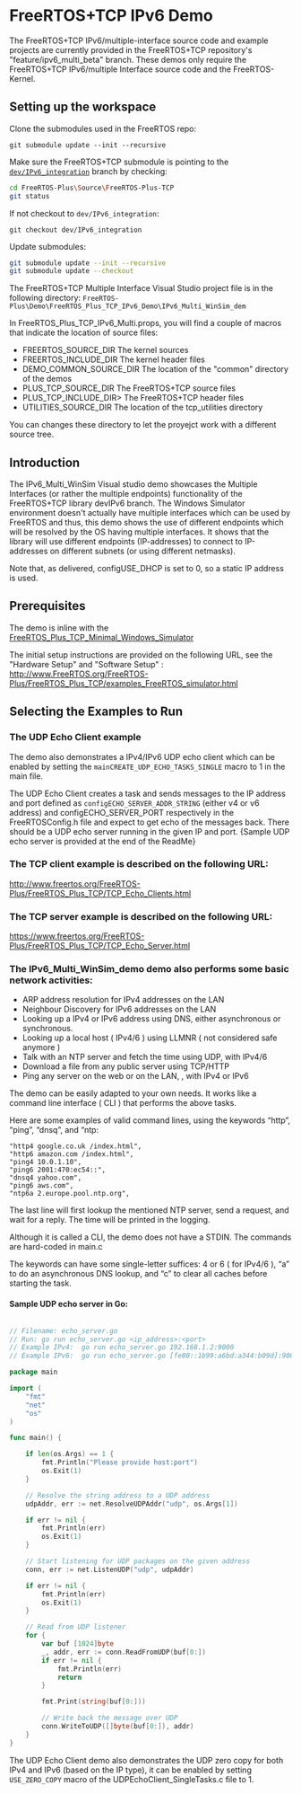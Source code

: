 # FreeRTOS+TCP IPv6 Demo

The FreeRTOS+TCP IPv6/multiple-interface source code and example projects are
currently provided in the FreeRTOS+TCP repository's "feature/ipv6_multi_beta"
branch. These demos only require the FreeRTOS+TCP IPv6/multiple Interface
source code and the FreeRTOS-Kernel.

## Setting up the workspace

Clone the submodules used in the FreeRTOS repo:

`git submodule update --init --recursive`

Make sure the FreeRTOS+TCP submodule is pointing to the [`dev/IPv6_integration`](https://github.com/FreeRTOS/FreeRTOS-Plus-TCP/tree/dev/IPv6_integration) branch
by checking:

``` sh
cd FreeRTOS-Plus\Source\FreeRTOS-Plus-TCP
git status
```

If not checkout to `dev/IPv6_integration`:

`git checkout dev/IPv6_integration`

Update submodules:

``` sh
git submodule update --init --recursive
git submodule update --checkout
```

The FreeRTOS+TCP Multiple Interface Visual Studio project file is in the following
directory: `FreeRTOS-Plus\Demo\FreeRTOS_Plus_TCP_IPv6_Demo\IPv6_Multi_WinSim_dem`

In FreeRTOS_Plus_TCP_IPv6_Multi.props, you will find a couple of macros that indicate
the location of source files:

- FREERTOS_SOURCE_DIR    The kernel sources
- FREERTOS_INCLUDE_DIR   The kernel header files
- DEMO_COMMON_SOURCE_DIR The location of the "common" directory of the demos
- PLUS_TCP_SOURCE_DIR    The FreeRTOS+TCP source files
- PLUS_TCP_INCLUDE_DIR>  The FreeRTOS+TCP header files
- UTILITIES_SOURCE_DIR   The location of the tcp_utilities directory

You can changes these directory to let the proyejct work with a different
source tree.

## Introduction

The IPv6_Multi_WinSim Visual studio demo showcases the Multiple Interfaces (or
rather the multiple endpoints) functionality of the FreeRTOS+TCP library devIPv6
branch. The Windows Simulator environment doesn't actually have multiple
interfaces which can be used by FreeRTOS and thus, this demo shows
the use of different endpoints which will be resolved by the OS having multiple
interfaces. It shows that the library will use different endpoints (IP-addresses)
to connect to IP-addresses on different subnets (or using different netmasks).

Note that, as delivered, configUSE_DHCP is set to 0, so a static IP address is used. 

## Prerequisites

The demo is inline with the [FreeRTOS_Plus_TCP_Minimal_Windows_Simulator](https://github.com/FreeRTOS/FreeRTOS/tree/main/FreeRTOS-Plus/Demo/FreeRTOS_Plus_TCP_Minimal_Windows_Simulator)

The initial setup instructions are provided on the following URL, see the 
"Hardware Setup" and "Software Setup" :
http://www.FreeRTOS.org/FreeRTOS-Plus/FreeRTOS_Plus_TCP/examples_FreeRTOS_simulator.html

## Selecting the Examples to Run

### The UDP Echo Client example

The demo also demonstrates a IPv4/IPv6 UDP echo client which can be enabled by
setting the `mainCREATE_UDP_ECHO_TASKS_SINGLE` macro to 1 in the main file.

The UDP Echo Client creates a task and sends messages to the IP address and port
defined as `configECHO_SERVER_ADDR_STRING` (either v4 or v6 address) 
and configECHO_SERVER_PORT respectively in the FreeRTOSConfig.h file and expect to
get echo of the messages back. There should be a UDP echo server running in the 
given IP and port. {Sample UDP echo server is provided at the end of the ReadMe}

### The TCP client example is described on the following URL:
http://www.freertos.org/FreeRTOS-Plus/FreeRTOS_Plus_TCP/TCP_Echo_Clients.html

### The TCP server example is described on the following URL:
https://www.freertos.org/FreeRTOS-Plus/FreeRTOS_Plus_TCP/TCP_Echo_Server.html

### The IPv6_Multi_WinSim_demo demo also performs some basic network activities:

- ARP address resolution for IPv4 addresses on the LAN
- Neighbour Discovery for IPv6 addresses on the LAN
- Looking up a IPv4 or IPv6  address using DNS, either asynchronous or synchronous.
- Looking up a local host ( IPv4/6 ) using LLMNR ( not considered safe anymore )
- Talk with an NTP server and fetch the time using UDP, with IPv4/6
- Download a file from any public server using TCP/HTTP
- Ping any server on the web or on the LAN, , with IPv4 or IPv6

The demo can be easily adapted to your own needs. It works like a command line
interface ( CLI ) that performs the above tasks.

Here are some examples of valid command lines, using the keywords “http”, “ping”,
“dnsq”, and “ntp:

    "http4 google.co.uk /index.html",
    "http6 amazon.com /index.html",
    "ping4 10.0.1.10",
    "ping6 2001:470:ec54::",
    "dnsq4 yahoo.com",
    "ping6 aws.com",
    "ntp6a 2.europe.pool.ntp.org",

The last line will first lookup the mentioned NTP server, send a request, and wait
for a reply. The time will be printed in the logging.

Although it is called a CLI, the demo does not have a STDIN. The commands are
hard-coded in main.c

The keywords can have some single-letter suffices: 4 or 6 ( for IPv4/6 ), “a” to do
an asynchronous DNS lookup, and “c” to clear all caches before starting the task.

#### Sample UDP echo server in Go: 

``` go

// Filename: echo_server.go 
// Run: go run echo_server.go <ip_address>:<port>
// Example IPv4:  go run echo_server.go 192.168.1.2:9000
// Example IPv6:  go run echo_server.go [fe80::1b99:a6bd:a344:b09d]:9000

package main

import (
	"fmt"
	"net"
	"os"
)

func main() {

	if len(os.Args) == 1 {
		fmt.Println("Please provide host:port")
		os.Exit(1)
	}

	// Resolve the string address to a UDP address
	udpAddr, err := net.ResolveUDPAddr("udp", os.Args[1])

	if err != nil {
		fmt.Println(err)
		os.Exit(1)
	}

	// Start listening for UDP packages on the given address
	conn, err := net.ListenUDP("udp", udpAddr)

	if err != nil {
		fmt.Println(err)
		os.Exit(1)
	}

	// Read from UDP listener 
	for {
		var buf [1024]byte
		_, addr, err := conn.ReadFromUDP(buf[0:])
		if err != nil {
			fmt.Println(err)
			return
		}

		fmt.Print(string(buf[0:]))

		// Write back the message over UDP
		conn.WriteToUDP([]byte(buf[0:]), addr)
	}
}
```

The UDP Echo Client demo also demonstrates the UDP zero copy for both IPv4 and IPv6
(based on the IP type), it can be enabled by setting `USE_ZERO_COPY` macro of the
UDPEchoClient_SingleTasks.c file to 1.